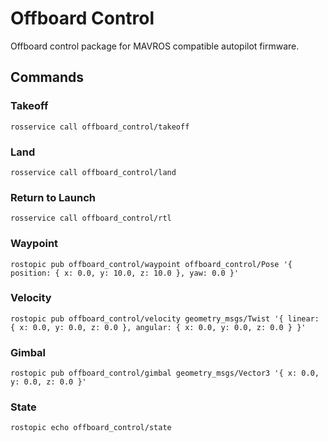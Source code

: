 # Offboard Control

Offboard control package for MAVROS compatible autopilot firmware.

## Commands

### Takeoff

    rosservice call offboard_control/takeoff

### Land

    rosservice call offboard_control/land

### Return to Launch

    rosservice call offboard_control/rtl

### Waypoint

    rostopic pub offboard_control/waypoint offboard_control/Pose '{ position: { x: 0.0, y: 10.0, z: 10.0 }, yaw: 0.0 }'

### Velocity

    rostopic pub offboard_control/velocity geometry_msgs/Twist '{ linear: { x: 0.0, y: 0.0, z: 0.0 }, angular: { x: 0.0, y: 0.0, z: 0.0 } }'

### Gimbal

    rostopic pub offboard_control/gimbal geometry_msgs/Vector3 '{ x: 0.0, y: 0.0, z: 0.0 }'

### State

    rostopic echo offboard_control/state
